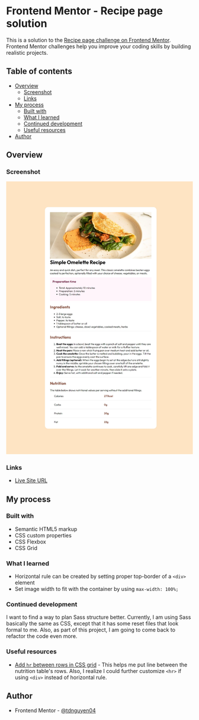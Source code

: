 # Frontend Mentor - Recipe page solution

This is a solution to the [Recipe page challenge on Frontend Mentor](https://www.frontendmentor.io/challenges/recipe-page-KiTsR8QQKm). Frontend Mentor challenges help you improve your coding skills by building realistic projects. 

## Table of contents

- [Overview](#overview)
  - [Screenshot](#screenshot)
  - [Links](#links)
- [My process](#my-process)
  - [Built with](#built-with)
  - [What I learned](#what-i-learned)
  - [Continued development](#continued-development)
  - [Useful resources](#useful-resources)
- [Author](#author)

## Overview

### Screenshot

![](/assets/images/screenshot.jpeg)

### Links
- <a href="https://fem-recipe-page-ten.vercel.app/" target="_blank"> Live Site URL </a>

## My process

### Built with

- Semantic HTML5 markup
- CSS custom properties
- CSS Flexbox
- CSS Grid


### What I learned
- Horizontal rule can be created by setting proper top-border of a ```<div>``` element
- Set image width to fit with the container by using ```max-width: 100%;```

### Continued development
I want to find a way to plan Sass structure better. Currently, I am using Sass basically the same as CSS, except that it has some reset files that look formal to me. 
Also, as part of this project, I am going to come back to refactor the code even more.

### Useful resources

- [Add ```hr``` between rows in CSS grid](https://stackoverflow.com/questions/56900389/css-grid-how-to-add-line-between-rows) - This helps me put line between the nutrition table's rows. Also, I realize I could further customize ```<hr>``` if using ```<div>``` instead of horizontal rule.

## Author

- Frontend Mentor - [@tdnguyen04](https://www.frontendmentor.io/profile/tdnguyen04)